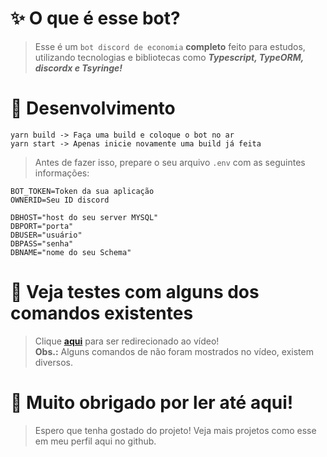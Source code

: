 # ✨ O que é esse bot?
> Esse é um `bot discord de economia` **completo** feito para estudos, utilizando tecnologias e bibliotecas como ***Typescript, TypeORM, discordx e Tsyringe!***

# 🔧 Desenvolvimento

```
yarn build -> Faça uma build e coloque o bot no ar
yarn start -> Apenas inicie novamente uma build já feita
```

> Antes de fazer isso, prepare o seu arquivo `.env` com as seguintes informações:

```env
BOT_TOKEN=Token da sua aplicação
OWNERID=Seu ID discord

DBHOST="host do seu server MYSQL"
DBPORT="porta"
DBUSER="usuário"
DBPASS="senha"
DBNAME="nome do seu Schema"
```

# 🎥 Veja testes com alguns dos comandos existentes
> Clique **[aqui](https://gyazo.com/8d641f03e733eac4f13b633fa9895609)** para ser redirecionado ao vídeo!<br>
> **Obs.:** Alguns comandos de não foram mostrados no vídeo, existem diversos.

# 💖 Muito obrigado por ler até aqui!
> Espero que tenha gostado do projeto! Veja mais projetos como esse em meu perfil aqui no github.